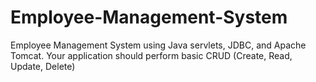 # Employee-Management-System
Employee Management System using Java servlets, JDBC, and Apache Tomcat. Your application should perform basic CRUD (Create, Read, Update, Delete)
